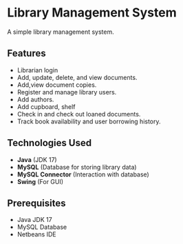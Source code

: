 # Library Management System

A simple library management system.

## Features

- Librarian login
- Add, update, delete, and view documents.
- Add,view document copies.
- Register and manage library users.
- Add authors.
- Add cupboard, shelf
- Check in and check out loaned documents.
- Track book availability and user borrowing history.

## Technologies Used

- **Java** (JDK 17)
- **MySQL** (Database for storing library data)
- **MySQL Connector** (Interaction with database)
- **Swing** (For GUI)

## Prerequisites

- Java JDK 17
- MySQL Database
- Netbeans IDE

